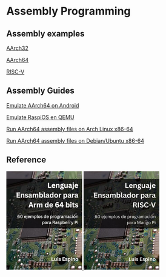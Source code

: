 # Assembly Programming


## Assembly examples

[AArch32](arm32)

[AArch64](arm64)

[RISC-V](risc-v)


## Assembly Guides

[Emulate AArch64 on Android](emulate-archlinux-arm64-on-android)

[Emulate RaspiOS en QEMU](emulate-raspios-arm64-on-qemu)

[Run AArch64 assembly files on Arch Linux x86-64](https://luisespino.github.io/linux-handbook/ArchLinux/Assemble-AArch64/)

[Run AArch64 assembly files on Debian/Ubuntu x86-64](https://luisespino.github.io/linux-handbook/Debian-Ubuntu/Assemble-AArch64/)

## Reference

<a href="https://www.amazon.com/dp/B0FBQ7XZ7C">
  <img src="arm64.jpg" width="200" alt="Lenguaje Ensamblador para Arm de 64 bits">
</a>

<a href="https://www.amazon.com/dp/B0FJZGZP13">
  <img src="riscv.jpg" width="200" alt="Lenguaje Ensamblador para RISC-V">
</a>